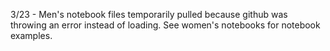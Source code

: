 



3/23 - Men's notebook files temporarily pulled because github was throwing an error instead of loading. See women's notebooks for notebook examples.
